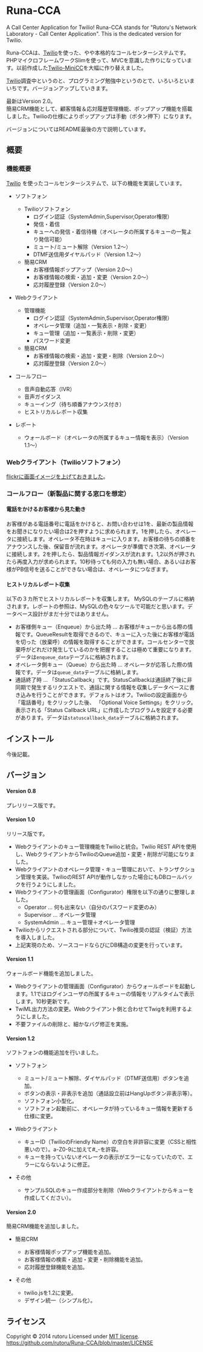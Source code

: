 Runa-CCA
========

A Call Center Application for Twilio!
Runa-CCA stands for "Rutoru's Network Laboratory - Call Center Application". This is the dedicated version for Twilio.  

Runa-CCAは、[Twilio](http://twilio.kddi-web.com)を使った、やや本格的なコールセンターシステムです。PHPマイクロフレームワークSlimを使って、MVCを意識した作りになっています。以前作成した[Twilio-MiniCC](https://github.com/rutoru/Twilio-MiniCC)を大幅に作り替えました。

[Twilio](http://twilio.kddi-web.com)調査中というのと、プログラミング勉強中というのとで、いろいろといまいちです。バージョンアップしていきます。

最新はVersion 2.0。    
簡易CRM機能として、顧客情報＆応対履歴管理機能、ポップアップ機能を搭載しました。Twilioの仕様によりポップアップは手動（ボタン押下）になります。

バージョンについてはREADME最後の方で説明しています。

概要
------
### 機能概要 ###
[Twilio](http://twilio.kddi-web.com) を使ったコールセンターシステムで、以下の機能を実装しています。

+ ソフトフォン
    + Twilioソフトフォン
        + ログイン認証（SystemAdmin,Supervisor,Operator権限）
        + 発信・着信
        + キューへの発信・着信待機（オペレータの所属するキューの一覧より発信可能）
        + ミュート/ミュート解除（Version 1.2〜）
        + DTMF送信用ダイヤルパッド（Version 1.2〜）
    + 簡易CRM
        + お客様情報ポップアップ（Version 2.0〜）
        + お客様情報の検索・追加・変更（Version 2.0〜）
        + 応対履歴登録（Version 2.0〜）

+ Webクライアント
    + 管理機能
        + ログイン認証（SystemAdmin,Supervisor,Operator権限）
        + オペレータ管理（追加・一覧表示・削除・変更） 
        + キュー管理（追加・一覧表示・削除・変更） 
        + パスワード変更
    + 簡易CRM
        + お客様情報の検索・追加・変更・削除（Version 2.0〜）
        + 応対履歴登録（Version 2.0〜）

+ コールフロー
    + 音声自動応答（IVR）
    + 音声ガイダンス
    + キューイング（待ち順番アナウンス付き）
    + ヒストリカルレポート収集

+ レポート
    + ウォールボード（オペレータの所属するキュー情報を表示）（Version 1.1〜）

### Webクライアント（Twilioソフトフォン） ###
[flickrに画面イメージを上げておきました](https://www.flickr.com/x/t/0093009/photos/40853659@N06/sets/72157644527599345/)。

### コールフロー（新製品に関する窓口を想定） ###
#### 電話をかけるお客様から見た動き ####
お客様がある電話番号に電話をかけると、お問い合わせは1を、最新の製品情報をお聞きになりたい場合は2を押すように求められます。1を押したら、オペレータに接続します。オペレータ不在時はキューに入ります。お客様の待ちの順番をアナウンスした後、保留音が流れます。オペレータが準備でき次第、オペレータに接続します。2を押したら、製品情報ガイダンスが流れます。1,2以外が押されたら再度入力が求められます。10秒待っても何の入力も無い場合、あるいはお客様がPB信号を送ることができない場合は、オペレータにつなぎます。

#### ヒストリカルレポート収集 ####
以下の３カ所でヒストリカルレポートを収集します。
MySQLのテーブルに格納されます。レポートの参照は、MySQLの色々なツールで可能だと思います。データベース設計がまだ十分ではありません。

+ お客様側キュー（Enqueue）から出た時 … お客様がキューから出る際の情報です。QueueResultを取得できるので、キューに入った後にお客様が電話を切った（放棄呼）の情報を取得することができます。コールセンターで放棄呼がどれだけ発生しているのかを把握することは極めて重要になります。データは`enqueue_data`テーブルに格納されます。
+ オペレータ側キュー（Queue）から出た時 … オペレータが応答した際の情報です。データは`queue_data`テーブルに格納します。
+ 通話終了時 ... 「StatusCallback」です。StatusCallbackは通話終了後に非同期で発生するリクエストで、通話に関する情報を収集しデータベースに書き込みを行うことができます。デフォルトはオフ。Twilioの設定画面から「電話番号」をクリックした後、 「Optional Voice Settings」をクリック。表示される「Status Callback URL」に作成したプログラムを設定する必要があります。データは`statuscallback_data`テーブルに格納されます。

インストール
------
今後記載。

バージョン
------
#### Version 0.8 ####
プレリリース版です。

#### Version 1.0 ####
リリース版です。

+ Webクライアントのキュー管理機能をTwilioと統合。Twilio REST APIを使用し、WebクライアントからTwilioのQueue追加・変更・削除が可能になりました。
+ Webクライアントのオペレータ管理・キュー管理において、トランザクション管理を実装。TwilioのREST APIが動作しなかった場合にもDBロールバックを行うようにしました。
+ Webクライアントの管理画面（Configurator）権限を以下の通りに整理しました。
    + Operator ... 何も出来ない（自分のパスワード変更のみ）
    + Supervisor ... オペレータ管理
    + SystemAdmin ... キュー管理＋オペレータ管理
+ Twilioからリクエストされる部分について、Twilio推奨の認証（検証）方法を導入しました。
+ 上記実現のため、ソースコードならびにDB構造の変更を行っています。

#### Version 1.1 ####
ウォールボード機能を追加しました。

+ Webクライアントの管理画面（Configurator）からウォールボードを起動します。1.1ではログインユーザの所属するキューの情報をリアルタイムで表示します。10秒更新です。
+ TwiML出力方法の変更。Webクライアント側と合わせてTwigを利用するようにしました。
+ 不要ファイルの削除と、細かなバグ修正を実施。

#### Version 1.2 ####
ソフトフォンの機能追加を行いました。

+ ソフトフォン
    + ミュート/ミュート解除、ダイヤルパッド（DTMF送信用）ボタンを追加。
    + ボタンの表示・非表示を追加（通話設立前はHangUpボタン非表示等）。
    + ソフトフォン小型化。
    + ソフトフォン起動前に、オペレータが持っているキュー情報を更新する仕様に変更。

+ Webクライアント
    + キューID（TwilioのFriendly Name）の空白を非許容に変更（CSSと相性悪いので）。a-Z0-9に加えて#_-を許容。
    + キューを持っていないオペレータの表示がエラーになっていたので、エラーにならないように修正。

+ その他
    + サンプルSQLのキュー作成部分を削除（Webクライアントからキューを作成してください）。

#### Version 2.0 ####
簡易CRM機能を追加しました。

+ 簡易CRM
    + お客様情報ポップアップ機能を追加。
    + お客様情報の検索・追加・変更・削除機能を追加。
    + 応対履歴登録機能を追加。

+ その他
    + twilio.jsを1.2に変更。
    + デザイン統一（シンプル化）。


ライセンス
----------
Copyright &copy; 2014 rutoru
Licensed under [MIT license][MIT].    
https://github.com/rutoru/Runa-CCA/blob/master/LICENSE
 
[MIT]: http://www.opensource.org/licenses/mit-license.php
